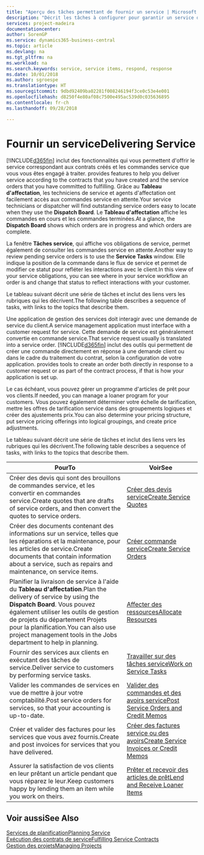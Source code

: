 ```yaml
---
title: "Aperçu des tâches permettant de fournir un service | Microsoft Docs"
description: "Décrit les tâches à configurer pour garantir un service de qualité et respecter les engagement vis-à-vis des clients."
services: project-madeira
documentationcenter: 
author: SorenGP
ms.service: dynamics365-business-central
ms.topic: article
ms.devlang: na
ms.tgt_pltfrm: na
ms.workload: na
ms.search.keywords: service, service items, respond, response
ms.date: 10/01/2018
ms.author: sgroespe
ms.translationtype: HT
ms.sourcegitcommit: 9dbd92409ba02281f008246194f3ce0c53e4e001
ms.openlocfilehash: d8250f4e80af08c7500e495ac539d0c035636895
ms.contentlocale: fr-ch
ms.lasthandoff: 09/28/2018

---
```

# <a name="delivering-service"></a><span data-ttu-id="7dbf4-103">Fournir un service</span><span class="sxs-lookup"><span data-stu-id="7dbf4-103">Delivering Service</span></span>
[!INCLUDE[d365fin](includes/d365fin_md.md)] <span data-ttu-id="7dbf4-104">inclut des fonctionnalités qui vous permettent d'offrir le service correspondant aux contrats créés et les commandes service que vous vous êtes engagé à traiter.</span><span class="sxs-lookup"><span data-stu-id="7dbf4-104"> provides features to help you deliver service according to the contracts that you have created and the service orders that you have committed to fulfilling.</span></span> <span data-ttu-id="7dbf4-105">Grâce au **Tableau d'affectation**, les techniciens de service et agents d'affectation ont facilement accès aux commandes service en attente.</span><span class="sxs-lookup"><span data-stu-id="7dbf4-105">Your service technicians or dispatcher will find outstanding service orders easy to locate when they use the **Dispatch Board**.</span></span> <span data-ttu-id="7dbf4-106">Le **Tableau d'affectation** affiche les commandes en cours et les commandes terminées.</span><span class="sxs-lookup"><span data-stu-id="7dbf4-106">At a glance, the **Dispatch Board** shows which orders are in progress and which orders are complete.</span></span>  
  
<span data-ttu-id="7dbf4-107">La fenêtre **Tâches service**, qui affiche vos obligations de service, permet également de consulter les commandes service en attente.</span><span class="sxs-lookup"><span data-stu-id="7dbf4-107">Another way to review pending service orders is to use the **Service Tasks** window.</span></span> <span data-ttu-id="7dbf4-108">Elle indique la position de la commande dans le flux de service et permet de modifier ce statut pour refléter les interactions avec le client.</span><span class="sxs-lookup"><span data-stu-id="7dbf4-108">In this view of your service obligations, you can see where in your service workflow an order is and change that status to reflect interactions with your customer.</span></span>  
  
<span data-ttu-id="7dbf4-109">Le tableau suivant décrit une série de tâches et inclut des liens vers les rubriques qui les décrivent.</span><span class="sxs-lookup"><span data-stu-id="7dbf4-109">The following table describes a sequence of tasks, with links to the topics that describe them.</span></span>   

<span data-ttu-id="7dbf4-110">Une application de gestion des services doit interagir avec une demande de service du client.</span><span class="sxs-lookup"><span data-stu-id="7dbf4-110">A service management application must interface with a customer request for service.</span></span> <span data-ttu-id="7dbf4-111">Cette demande de service est généralement convertie en commande service.</span><span class="sxs-lookup"><span data-stu-id="7dbf4-111">That service request usually is translated into a service order.</span></span> [!INCLUDE[d365fin](includes/d365fin_md.md)] <span data-ttu-id="7dbf4-112">inclut des outils qui permettent de créer une commande directement en réponse à une demande client ou dans le cadre du traitement du contrat, selon la configuration de votre application.</span><span class="sxs-lookup"><span data-stu-id="7dbf4-112"> provides tools to create an order both directly in response to a customer request or as part of the contract process, if that is how your application is set up.</span></span>  
  
<span data-ttu-id="7dbf4-113">Le cas échéant, vous pouvez gérer un programme d'articles de prêt pour vos clients.</span><span class="sxs-lookup"><span data-stu-id="7dbf4-113">If needed, you can manage a loaner program for your customers.</span></span> <span data-ttu-id="7dbf4-114">Vous pouvez également déterminer votre échelle de tarification, mettre les offres de tarification service dans des groupements logiques et créer des ajustements prix.</span><span class="sxs-lookup"><span data-stu-id="7dbf4-114">You can also determine your pricing structure, put service pricing offerings into logical groupings, and create price adjustments.</span></span>  
  
<span data-ttu-id="7dbf4-115">Le tableau suivant décrit une série de tâches et inclut des liens vers les rubriques qui les décrivent.</span><span class="sxs-lookup"><span data-stu-id="7dbf4-115">The following table describes a sequence of tasks, with links to the topics that describe them.</span></span>   
  
|<span data-ttu-id="7dbf4-116">**Pour**</span><span class="sxs-lookup"><span data-stu-id="7dbf4-116">**To**</span></span>|<span data-ttu-id="7dbf4-117">**Voir**</span><span class="sxs-lookup"><span data-stu-id="7dbf4-117">**See**</span></span>|  
|------------|-------------|  
|<span data-ttu-id="7dbf4-118">Créer des devis qui sont des brouillons de commandes service, et les convertir en commandes service.</span><span class="sxs-lookup"><span data-stu-id="7dbf4-118">Create quotes that are drafts of service orders, and then convert the quotes to service orders.</span></span>|[<span data-ttu-id="7dbf4-119">Créer des devis service</span><span class="sxs-lookup"><span data-stu-id="7dbf4-119">Create Service Quotes</span></span>](service-how-to-create-service-quotes.md)|
|<span data-ttu-id="7dbf4-120">Créer des documents contenant des informations sur un service, telles que les réparations et la maintenance, pour les articles de service.</span><span class="sxs-lookup"><span data-stu-id="7dbf4-120">Create documents that contain information about a service, such as repairs and maintenance, on service items.</span></span>|[<span data-ttu-id="7dbf4-121">Créer commande service</span><span class="sxs-lookup"><span data-stu-id="7dbf4-121">Create Service Orders</span></span>](service-how-to-create-service-orders.md)|
|<span data-ttu-id="7dbf4-122">Planifier la livraison de service à l'aide du **Tableau d'affectation**.</span><span class="sxs-lookup"><span data-stu-id="7dbf4-122">Plan the delivery of service by using the **Dispatch Board**.</span></span> <span data-ttu-id="7dbf4-123">Vous pouvez également utiliser les outils de gestion de projets du département Projets pour la planification.</span><span class="sxs-lookup"><span data-stu-id="7dbf4-123">You can also use project management tools in the Jobs department to help in planning.</span></span>|[<span data-ttu-id="7dbf4-124">Affecter des ressources</span><span class="sxs-lookup"><span data-stu-id="7dbf4-124">Allocate Resources</span></span>](service-how-to-allocate-resources.md)|  
|<span data-ttu-id="7dbf4-125">Fournir des services aux clients en exécutant des tâches de service.</span><span class="sxs-lookup"><span data-stu-id="7dbf4-125">Deliver service to customers by performing service tasks.</span></span>|[<span data-ttu-id="7dbf4-126">Travailler sur des tâches service</span><span class="sxs-lookup"><span data-stu-id="7dbf4-126">Work on Service Tasks</span></span>](service-how-to-work-on-service-tasks.md)|  
|<span data-ttu-id="7dbf4-127">Valider les commandes de services en vue de mettre à jour votre comptabilité.</span><span class="sxs-lookup"><span data-stu-id="7dbf4-127">Post service orders for services, so that your accounting is up-to-date.</span></span>|[<span data-ttu-id="7dbf4-128">Valider des commandes et des avoirs service</span><span class="sxs-lookup"><span data-stu-id="7dbf4-128">Post Service Orders and Credit Memos</span></span>](service-how-to-post-service-orders.md)|  
|<span data-ttu-id="7dbf4-129">Créer et valider des factures pour les services que vous avez fournis.</span><span class="sxs-lookup"><span data-stu-id="7dbf4-129">Create and post invoices for services that you have delivered.</span></span>|[<span data-ttu-id="7dbf4-130">Créer des factures service ou des avoirs</span><span class="sxs-lookup"><span data-stu-id="7dbf4-130">Create Service Invoices or Credit Memos</span></span>](service-how-create-invoices.md)|  
|<span data-ttu-id="7dbf4-131">Assurer la satisfaction de vos clients en leur prêtant un article pendant que vous réparez le leur.</span><span class="sxs-lookup"><span data-stu-id="7dbf4-131">Keep customers happy by lending them an item while you work on theirs.</span></span>| [<span data-ttu-id="7dbf4-132">Prêter et recevoir des articles de prêt</span><span class="sxs-lookup"><span data-stu-id="7dbf4-132">Lend and Receive Loaner Items</span></span>](service-how-to-lend-receive-loaners.md)|
  
## <a name="see-also"></a><span data-ttu-id="7dbf4-133">Voir aussi</span><span class="sxs-lookup"><span data-stu-id="7dbf4-133">See Also</span></span>  
[<span data-ttu-id="7dbf4-134">Services de planification</span><span class="sxs-lookup"><span data-stu-id="7dbf4-134">Planning Service</span></span>](service-plan-service.md)  
[<span data-ttu-id="7dbf4-135">Exécution des contrats de service</span><span class="sxs-lookup"><span data-stu-id="7dbf4-135">Fulfilling Service Contracts</span></span>](service-fulfill-service-contracts.md)  
[<span data-ttu-id="7dbf4-136">Gestion des projets</span><span class="sxs-lookup"><span data-stu-id="7dbf4-136">Managing Projects</span></span>](projects-manage-projects.md)  

